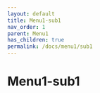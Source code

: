 ```yaml
---
layout: default
title: Menu1-sub1
nav_order: 1
parent: Menu1
has_children: true
permalink: /docs/menu1/sub1
---
```


# Menu1-sub1

